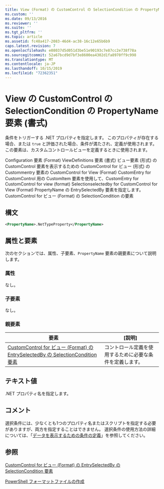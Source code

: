 ```yaml
---
title: View (Format) の CustomControl の SelectionCondition の PropertyName 要素 |Microsoft Docs
ms.custom: ''
ms.date: 09/13/2016
ms.reviewer: ''
ms.suite: ''
ms.tgt_pltfrm: ''
ms.topic: article
ms.assetid: fc48a417-2083-46d4-ac38-16c12e65b6b9
caps.latest.revision: 7
ms.openlocfilehash: e08037d5d051d3be51e90193c7e87cc2e738f78a
ms.sourcegitcommit: 52a67bcd9d7bf3e8600ea4302d1fa8970ff9c998
ms.translationtype: MT
ms.contentlocale: ja-JP
ms.lasthandoff: 10/15/2019
ms.locfileid: "72362351"
---
```

# <a name="propertyname-element-for-selectioncondition-for-customcontrol-for-view-format"></a>View の CustomControl の SelectionCondition の PropertyName 要素 (書式)

条件をトリガーする .NET プロパティを指定します。 このプロパティが存在する場合、または `true` と評価された場合、条件が満たされ、定義が使用されます。 この要素は、カスタムコントロールビューを定義するときに使用されます。

Configuration 要素 (Format) ViewDefinitions 要素 (書式) ビュー要素 (形式) の CustomControl 要素を表示するための CustomControl for ビュー (形式) の Custommentry 要素の CustomControl for View (Format) CustomEntry for CustomControl 用の CustomItem 要素を使用して、CustomEntry for CustomControl for view (format) Selectionselectedby for CustomControl for View (Format) PropertyName の EntrySelectedBy 要素を指定します。CustomControl for ビュー (Format) の SelectionCondition の要素

## <a name="syntax"></a>構文

```xml
<PropertyName>.NetTypeProperty</PropertyName>
```

## <a name="attributes-and-elements"></a>属性と要素

次のセクションでは、属性、子要素、`PropertyName` 要素の親要素について説明します。

### <a name="attributes"></a>属性

なし。

### <a name="child-elements"></a>子要素

なし。

### <a name="parent-elements"></a>親要素

|要素|[説明]|
|-------------|-----------------|
|[CustomControl for ビュー (Format) の EntrySelectedBy の SelectionCondition 要素](./selectioncondition-element-for-entryselectedby-for-customcontrol-format.md)|コントロール定義を使用するために必要な条件を定義します。|

## <a name="text-value"></a>テキスト値

.NET プロパティ名を指定します。

## <a name="remarks"></a>コメント

選択条件には、少なくとも1つのプロパティ名またはスクリプトを指定する必要がありますが、両方を指定することはできません。 選択条件の使用方法の詳細については、「[データを表示するための条件の定義](./defining-conditions-for-displaying-data.md)」を参照してください。

## <a name="see-also"></a>参照

[CustomControl for ビュー (Format) の EntrySelectedBy の SelectionCondition 要素](./selectioncondition-element-for-entryselectedby-for-customcontrol-format.md)

[PowerShell フォーマットファイルの作成](./writing-a-powershell-formatting-file.md)
